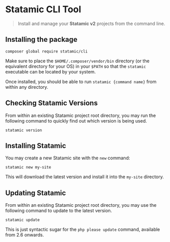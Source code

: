 # Statamic CLI Tool

> Install and manage your **Statamic v2** projects from the command line.

## Installing the package

```
composer global require statamic/cli
```

Make sure to place the `$HOME/.composer/vendor/bin` directory (or the equivalent directory for your OS) in your `$PATH` so that the `statamic` executable can be located by your system.

Once installed, you should be able to run `statamic {command name}` from within any directory.



## Checking Statamic Versions

From within an existing Statamic project root directory, you may run the following command to quickly find out which version is being used.

```
statamic version
```



## Installing Statamic

You may create a new Statamic site with the `new` command:

```
statamic new my-site
```

This will download the latest version and install it into the `my-site` directory.



## Updating Statamic

From within an existing Statamic project root directory, you may use the following command to update to the latest version.

```
statamic update
```

This is just syntactic sugar for the `php please update` command, available from 2.6 onwards.
